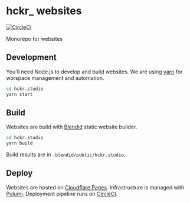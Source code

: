 # hckr_ websites

[![CircleCI](https://dl.circleci.com/status-badge/img/gh/hckr-studio/websites/tree/trunk.svg?style=svg)](https://dl.circleci.com/status-badge/redirect/gh/hckr-studio/websites/tree/trunk)

Monorepo for websites

## Development

You'll need Node.js to develop and build websites. We are using [yarn](https://yarnpkg.com/) for worspace management and automation. 

```bash
cd hckr.studio
yarn start
```

## Build

Websites are build with [Blendid](https://github.com/hckr-studio/blendid) static website builder.

```bash
cd hckr.studio
yarn build
```

Build results are in `.blendid/public/hckr.studio`.

## Deploy

Websites are hosted on [Cloudflare Pages](https://pages.cloudflare.com/). Infrastructure is managed with [Pulumi](https://www.pulumi.com/). Deployment pipeline runs on [CircleCI](https://app.circleci.com/pipelines/github/hckr-studio/websites).
